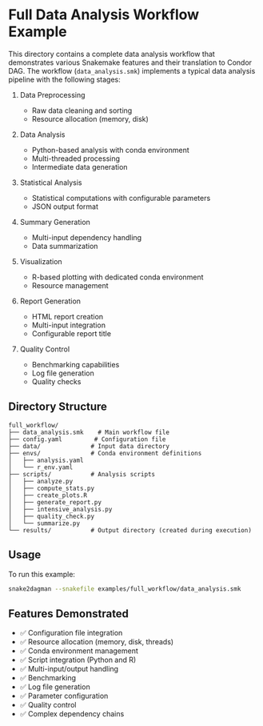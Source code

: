 # Full Data Analysis Workflow Example

This directory contains a complete data analysis workflow that demonstrates various Snakemake features and their translation to Condor DAG. The workflow (`data_analysis.smk`) implements a typical data analysis pipeline with the following stages:

1. Data Preprocessing
   - Raw data cleaning and sorting
   - Resource allocation (memory, disk)

2. Data Analysis
   - Python-based analysis with conda environment
   - Multi-threaded processing
   - Intermediate data generation

3. Statistical Analysis
   - Statistical computations with configurable parameters
   - JSON output format

4. Summary Generation
   - Multi-input dependency handling
   - Data summarization

5. Visualization
   - R-based plotting with dedicated conda environment
   - Resource management

6. Report Generation
   - HTML report creation
   - Multi-input integration
   - Configurable report title

7. Quality Control
   - Benchmarking capabilities
   - Log file generation
   - Quality checks

## Directory Structure

```
full_workflow/
├── data_analysis.smk    # Main workflow file
├── config.yaml         # Configuration file
├── data/              # Input data directory
├── envs/              # Conda environment definitions
│   ├── analysis.yaml
│   └── r_env.yaml
├── scripts/           # Analysis scripts
│   ├── analyze.py
│   ├── compute_stats.py
│   ├── create_plots.R
│   ├── generate_report.py
│   ├── intensive_analysis.py
│   ├── quality_check.py
│   └── summarize.py
└── results/           # Output directory (created during execution)
```

## Usage

To run this example:

```bash
snake2dagman --snakefile examples/full_workflow/data_analysis.smk
```

## Features Demonstrated

- ✅ Configuration file integration
- ✅ Resource allocation (memory, disk, threads)
- ✅ Conda environment management
- ✅ Script integration (Python and R)
- ✅ Multi-input/output handling
- ✅ Benchmarking
- ✅ Log file generation
- ✅ Parameter configuration
- ✅ Quality control
- ✅ Complex dependency chains
